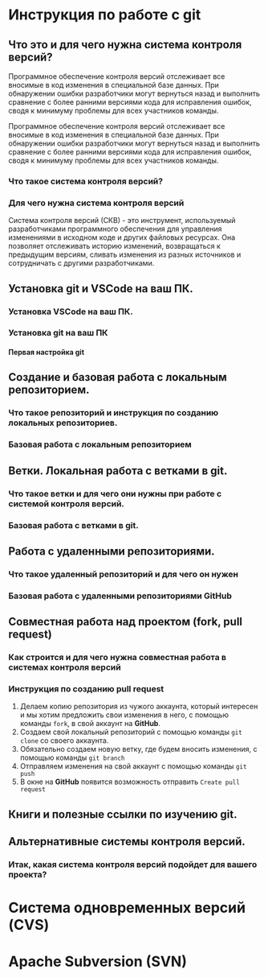 # Инструкция по работе с git

## Что это и для чего нужна система контроля версий?
Программное обеспечение контроля версий отслеживает все вносимые в код изменения в специальной базе данных. При обнаружении ошибки разработчики могут вернуться назад и выполнить сравнение с более ранними версиями кода для исправления ошибок, сводя к минимуму проблемы для всех участников команды.

Программное обеспечение контроля версий отслеживает все вносимые в код изменения в специальной базе данных. При обнаружении ошибки разработчики могут вернуться назад и выполнить сравнение с более ранними версиями кода для исправления ошибок, сводя к минимуму проблемы для всех участников команды.

### Что такое система контроля версий?

### Для чего нужна система контроля версий
Система контроля версий (СКВ) - это инструмент, используемый разработчиками программного обеспечения для управления изменениями в исходном коде и других файловых ресурсах. Она позволяет отслеживать историю изменений, возвращаться к предыдущим версиям, сливать изменения из разных источников и сотрудничать с другими разработчиками.


## Установка git и VSCode на ваш ПК.

### Установка VSCode на ваш ПК.

### Установка git на ваш ПК

#### Первая настройка git

## Создание и базовая работа с локальным репозиторием.

### Что такое репозиторий и инструкция по созданию локальных репозиториев.

### Базовая работа с локальным репозиторием

## Ветки. Локальная работа с ветками в git.

### Что такое ветки и для чего они нужны при работе с системой контроля версий.

### Базовая работа с ветками в git.

## Работа с удаленными репозиториями.

### Что такое удаленный репозиторий и для чего он нужен

### Базовая работа с удаленными репозиториями GitHub

## Совместная работа над проектом (fork, pull request)

### Как строится и для чего нужна совместная работа в системах контроля версий

### Инструкция по созданию pull request
1. Делаем копию репозитория из чужого аккаунта, который интересен и мы хотим предложить свои изменения в него, с помощью команды `fork`, в свой аккаунт на **GitHub**.
2. Создаем свой локальный репозиторий с помощью команды `git clone` со своего аккаунта.
3. Обязательно создаем новую ветку, где будем вносить изменения, с помощью команды `git branch`
4. Отправляем изменения на свой аккаунт с помощью команды `git push`
5. В окне на **GitHub** появится возможность отправить `Create pull request` 

## Книги и полезные ссылки по изучению git.

## Альтернативные системы контроля версий.

### Итак, какая система контроля версий подойдет для вашего проекта?

# Система одновременных версий (CVS)

# Apache Subversion (SVN)

